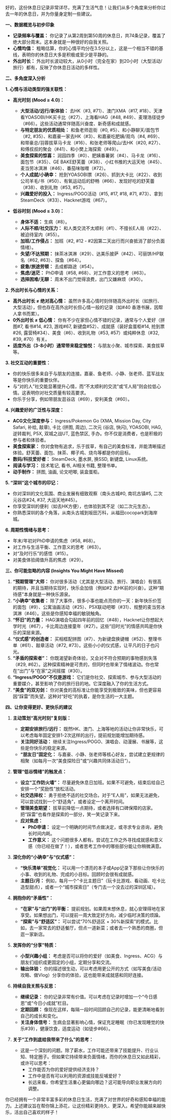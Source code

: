 好的，这份休息日记录非常详尽，充满了生活气息！让我们从多个角度来分析你过去一年的休息日，并为你量身定制一些建议。

**一、数据概览与初步印象**

*   **记录频率与覆盖：** 你记录了从第2周到第50周的休息日，共74条记录，覆盖了绝大部分周末。这本身就是一种很好的自我关照。
*   **心情均值：** 粗略估算，你的心情平均分在3.5分以上，这是一个相当不错的基线，表明你的休息日大多是积极或至少是平静的。
*   **外出时长：** 外出时长波动较大，从0小时（完全在家）到20小时（大型活动/旅行）都有，反映了你休息日活动的多样性。

**二、多角度深入分析**

**1. 心情与活动类型的强关联性：**

*   **高光时刻 (Mood ≥ 4.0)：**
    *   **大型活动/远行/新体验：** 去HK（#3, #71）、澳门XMA（#17, #18）、天津看YOASOBI/HK买卡比（#27）、上海看HAG（#48, #49）、麦理浩径徒步（#66）。这些活动通常伴随高兴奋度、新奇感和成就感。
    *   **与特定朋友的优质相处：** 和鱼老师逛街（#0, #5）、和小静聊天/面包节（#2, #35）、和嘉豪一家去HK（#3）、和嘉豪吃肥姨/观鸟（#4, #69）、和带豪总/羽蓉拔草马卡龙（#16）、和张老师等爬山/去HK（#20, #27）、和傅叔叔的聚会（#41）、和小樊上海探索（#49）。
    *   **美食探索的惊喜：** 润园四季（#0）、肥姨番薯粥（#4）、马卡龙（#16）、面包节（#35）、GE BAKE舒芙蕾（#38）、小红书推的大运天地（#45）、麦当劳冰淇淋（#46）、番茄味咖喱（#72）。
    *   **个人成就/小确幸：** 抢到YOASOBI票（#26）、抓到大卡比（#22）、收到公司羊毛/书（#50）、有氧运动后的舒畅（#66）、发现好吃的舒芙蕾（#38）、收到礼物（#53, #57）。
    *   **兴趣爱好的投入：** Ingress/POGO活动（#15, #17, #18, #71, #73）、拿到SteamDeck（#33）、Hacknet游戏（#67）。

*   **低谷时刻 (Mood ≤ 3.0)：**
    *   **身体不适：** 生病（#8）。
    *   **人际不顺/社交压力：** 和人类交流不太顺利（#1）、不擅长E人局（#22）、被迫待室内（#55）。
    *   **加班/工作侵占：** 加班（#2, #12 - #2因第二天出行而兴奋抵消了部分负面情绪）。
    *   **失望/不达预期：** 抹茶冰淇淋（#29）、达美乐披萨（#42）、可丽饼/HP联名（#62, #63）、探鱼（#64）。
    *   **疲惫/旅途劳顿：** 去成都路途（#54）。
    *   **焦虑/迷茫：** PhD申请（#58, #68）、对工作意义的思考（#63）。
    *   **选择困难/无聊：** 周末不出门觉得浪费，出门又嫌麻烦（#30）。

**2. 外出时长与心情的关系：**

*   **高外出时长 ≠ 绝对高心情：** 虽然许多高心情时刻伴随高外出时长（如旅行、大型活动），但也存在高外出时长但心情一般的记录（如#40 香港书展，因帮人拿书而累）。
*   **0外出时长 ≠ 低心情：** 你有不少在家但心情不错的记录，通常与个人爱好（拼图#7, 看书#14, #23, 游戏#67, 新键盘#52）、成就感（装好盒蛋柜#14, 抢到票#26, 露营椅#34）、美食（#6）、收到礼物（#53, #57）或纯粹休息（#32, #39, #70）有关。
*   **适度外出（3-8小时）通常带来稳定愉悦：** 与朋友小聚、城市探索、美食拔草等。

**3. 社交互动的重要性：**

*   你的快乐很多来自于与朋友的连接。嘉豪、鱼老师、小静、张老师、蓝军战友等是你快乐的重要伙伴。
*   与“对的人”社交能显著提升心情，而“不太顺利的交流”或“E人局”则会拉低心情。这表明你对社交质量有较高要求。
*   你乐于分享，例如带朋友逛谷店（#69），安利美食（#60）。

**4. 兴趣爱好的广泛性与深度：**

*   **ACG文化深度参与：** Ingress/Pokemon Go (XMA, Mission Day, City Safari, 补给, 敲章), 卡比 (拼图, 周边), 二次元 (谷店, 快闪), YOASOBI, HAG, 逆转裁判, P5X, 双城之战UT, 蓝色禁区, 手办。你不仅是消费者，也是积极的参与者和体验者。
*   **美食探索家：** 你对食物有追求，乐于拔草，有自己的美食标准，并能清晰描述体验。舒芙蕾、面包、抹茶、椰子鸡、烧鸟等都是你的目标。
*   **数码/科技爱好者：** SteamDeck, 墨水屏, 换SSD, 新键盘, Linux系统。
*   **阅读与学习：** 技术笔记, 看书, AI相关书籍, 整理书单。
*   **动手制作：** 拼图, 油画, 论文吧唧, 装盒蛋柜。

**5. “深圳”这个城市的印记：**

*   你对深圳的文化氛围、商业发展有细致观察（南头古城#0, 南坑古镇#5, 二次元谷店#24, #37, 大运天地#45）。
*   你享受深圳的便利（如去HK方便），也体验到其不足（如二次元生态）。
*   你熟悉深圳的各个角落，从南头古城到坂田万科，从福田cocopark到海岸城。

**6. 周期性情绪与思考：**

*   年末/年初对PhD申请的焦虑（#58, #68）。
*   对工作与生活平衡、工作意义的思考（#63）。
*   对“及时行乐”的感悟（#15）。
*   对美食体验阈值升高的焦虑（#29）。

**三、你可能忽略的内容 (Insights You Might Have Missed)**

1.  **“预期管理”大师：** 你对很多活动（尤其是大型活动、旅行、演唱会）有很高的期待，并且当期待实现时，快乐会加倍（例如#2 去HK前的兴奋）。这种“期待感”本身就是一种快乐源泉。
2.  **“小确幸”收集者：** 除了大事件，很多小事也能点亮你的一天：新年快乐价签的面包（#9）、公寓油画活动（#25）、P5X联动吧唧（#31）、规整的麦当劳冰淇淋（#46）。这些是你感知幸福的敏锐触角。
3.  **“怀旧”的力量：** HAG演唱会勾起四年前的回忆（#48），Hacknet让你想起大学时光（#67），卡比周边连接童年（#27）。这些“旧时光”的情感共鸣是你快乐的深层来源。
4.  **“仪式感”的创造者：** 买相框配拼图（#7）、为新键盘换键帽（#52）、整理书单（#61）、敲章活动（#72, #73）。这些小小的仪式感，让平凡的日子也闪光。
5.  **“矛盾的探索者”：** 你既渴望新奇体验，又会对不符合预期的事物感到失落（#29, #62）。这种探索精神是可贵的，但同时也带来了情绪波动。你也常在“出门”与“在家”之间摇摆（#30）。
6.  **“Ingress/POGO”不仅是游戏：** 它们是你社交、探索城市、参与大型活动的重要媒介，甚至影响了你的旅行目的地。它深度融入了你的生活方式。
7.  **“美食”的双刃剑：** 你对美食的高标准让你能享受到极致的美味，但也更容易因“踩雷”而失望。这种对“好吃”的执着，是你生活的一大主题。

**四、让你变得更好、更快乐的建议**

1.  **主动策划“高光时刻”复刻版：**
    *   **定期安排旅行/远行：** 既然HK、澳门、上海等地的活动让你非常快乐，可以考虑每年固定安排1-2次这样的出行，提前规划能增加期待感。
    *   **关注同好活动：** 继续关注Ingress/POGO、演唱会、动漫展、书展等，这些是你快乐的稳定来源。
    *   **“朋友日”固定化：** 与嘉豪、小静、张老师等核心好友，尝试建立更规律的相聚（如每月一次“美食探险日”或“兴趣共同体活动日”）。

2.  **管理“低谷情绪”的触发点：**
    *   **设立“工作防火墙”：** 尽量避免休息日加班。如果不可避免，结束后给自己安排一个“奖励性”放松活动。
    *   **社交选择权：** 勇于拒绝不适的社交场合。对于“E人局”，如果无法避免，可以尝试找到一个“舒适角”，或者设定一个离开时间。
    *   **管理美食期望：** 拔草前降低一点期待，或者选择有口碑保障的店家。把“踩雷”也看作是探索的一部分，笑一笑记录下来。
    *   **应对焦虑：**
        *   **PhD申请：** 设定一个明确的时间节点做决定，或寻求专业咨询，避免长时间内耗。
        *   **工作意义：** 这个问题很多人都有。尝试在工作之外寻找成就感和意义感（你已经在做了！），或者思考工作中的哪些部分能让你稍微满意。

3.  **深化你的“小确幸”与“仪式感”：**
    *   **“快乐清单”视觉化：** 可以用一个漂亮的本子或App记录下那些让你快乐的小事、收到的礼物、完成的小目标。回顾时会很有成就感。
    *   **主题日/月：** 例如，每月一个“卡比主题日”（玩卡比游戏、看动画、吃卡比造型甜点），或者一个“城市探索日”（专门去一个没去过的深圳区域）。

4.  **拥抱你的“矛盾性”：**
    *   **“在家”与“出门”的平衡：** 提前规划。如果周末想休息，就心安理得地在家享受。如果想出门，可以提前一周大致定好方向，减少临时决策的烦躁。
    *   **“探索”与“舒适区”：** 可以尝试“70%舒适区 + 30%新探索”的模式。比如，去一家常去的舒适餐厅，但点一道新菜；或者去一个熟悉的商圈，但逛一家新店。

5.  **发挥你的“分享”特质：**
    *   **小型兴趣小组：** 考虑是否可以将你的爱好（如美食、Ingress、ACG）与朋友们组织成更固定的小组，定期分享和交流。
    *   **输出体验：** 你的描述很生动，可以考虑用更公开的方式（如写美食/活动攻略、做Vlog）分享你的体验，这也能带来成就感和同好连接。

6.  **持续自我关照与反思：**
    *   **继续记录：** 你的记录非常有价值。可以考虑在记录时增加一个“今日感恩”或“今日小成就”栏目。
    *   **定期回顾：** 像现在这样，每隔一段时间回顾自己的记录，能更清晰地看到自己的成长和变化。
    *   **关注身体信号：** 生病会显著影响心情，保证充足睡眠（你已发现睡觉的快乐#39），健康饮食，适度运动（如徒步#66）。

7.  **关于“工作到底给我带来了什么”的思考：**
    *   这是一个深刻的问题。除了薪水，工作可能还带来了技能提升、行业认知、特定圈子。但如果它持续带来负面情绪，而你的休息日又如此精彩，或许可以思考：
        *   工作能否为你的爱好提供经济支持？
        *   工作中是否有可以利用的资源或技能反哺爱好？
        *   长远来看，你希望生活重心更偏向哪边？这可能导向职业发展方向的调整。

你已经拥有一个非常丰富多彩的休息日生活，充满了对世界的好奇和感知幸福的能力。上述建议旨在帮你锦上添花，让这份精彩更持久、更深入。希望你能越来越快乐，活出自己喜欢的样子！